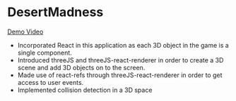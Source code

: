 # DesertMadness


[Demo Video](https://drive.google.com/file/d/1Nc8PjeNFa6ZMyg260EdBFFpac9lAtfcY/view?usp=sharing)

- Incorporated React in this application as each 3D object in the game is a single component.
- Introduced threeJS and threeJS-react-renderer in order to create a 3D scene and add 3D objects on to the screen.
- Made use of react-refs through threeJS-react-renderer in order to get access to user events.
- Implemented collision detection in a 3D space
